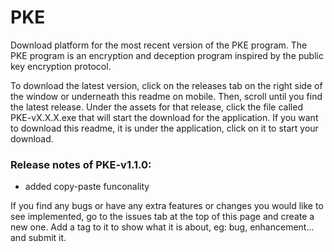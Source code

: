 # PKE
Download platform for the most recent version of the PKE program.
The PKE program is an encryption and deception program inspired by 
the public key encryption protocol.   
  
To download the latest version, click on the releases tab on the right 
side of the window or underneath this readme on mobile. Then, scroll until 
you find the latest release. Under the assets for that release, click the 
file called PKE-vX.X.X.exe that will start the download for the application. 
If you want to download this readme, it is under the application, click on it 
to start your download.

### Release notes of PKE-v1.1.0:
  - added copy-paste funconality  
  
If you find any bugs or have any extra features or changes you would like to see 
implemented, go to the issues tab at the top of this page and create a new one. 
Add a tag to it to show what it is about, eg: bug, enhancement... and submit it.

